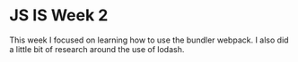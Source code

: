 # JS IS Week 2
This week I focused on learning how to use the bundler webpack. I also did a little bit of research around the use of lodash.